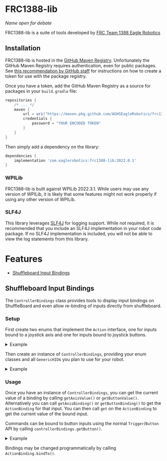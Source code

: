 # FRC1388-lib 
_Name open for debate_

FRC1388-lib is a suite of tools developed by [FRC Team 1388 Eagle Robotics](https://eaglerobotics.com)

## Installation

FRC1388-lib is hosted in the [GitHub Maven Registry](https://docs.github.com/en/packages/working-with-a-github-packages-registry/working-with-the-apache-maven-registry).
Unfortunately the GitHub Maven Registry requires authentication, even for public packages.
See [this recommendation by GitHub staff](https://github.community/t/download-from-github-package-registry-without-authentication/14407/111)
for instructions on how to create a token for use with the package registry.

Once you have a token, add the GitHub Maven Registry as a source for packages in your `build.gradle` file:
```groovy
repositories {
    /* ... */
    maven {
        url = uri("https://maven.pkg.github.com/AGHSEagleRobotics/frc1388-lib")
        credentials {
            password = "YOUR ENCODED TOKEN"
        }
    }
}
```

Then simply add a dependency on the library:
```groovy
dependencies {
    implementation 'com.eaglerobotics:frc1388-lib:2022.0.1'
}
```

### WPILib

FRC1388-lib is built against WPILib 2022.3.1. While users may use any version of WPILib,
it is likely that some features might not work properly if using any other version of WPILib.

### SLF4J

This library leverages [SLF4J](https://slf4j.org) for logging support. While not required, it is recommended that
you include an SLF4J implementation in your robot code package. If no SLF4J implementation is
included, you will not be able to view the log statements from this library.

# Features

- [Shuffleboard Input Bindings](#shuffleboard-input-bindings)

## Shuffleboard Input Bindings

The `ControllerBindings` class provides tools to display input bindings
on ShuffleBoard and even allow re-binding of inputs directly from shuffleboard.

### Setup

First create two enums that implement the `Action` interface, one for inputs bound to
a joystick axis and one for inputs bound to joystick buttons.

<details>
    <summary>Example</summary>

```java
public enum AxisAction implements Action {

    LEFT_DRIVE("Left Drive", null, 0, XboxController.Axis.kLeftY.value),
    RIGHT_DRIVE("Right Drive", null, 0, XboxController.Axis.kRightY.value);

    private final String m_name;
    private final String m_description;
    private final Integer m_defaultAxis;
    private final Integer m_defaultPort;

    AxisAction(String name, String description, Integer defaultPort, Integer defaultAxis) {
        m_name = name;
        m_description = description;
        m_defaultAxis = defaultAxis;
        m_defaultPort = defaultPort;
    }

    @Override
    public String getName() {
        return m_name;
    }

    @Override
    public String getDescription() {
        return m_description;
    }

    @Override
    public Integer getDefaultChannel() {
        return m_defaultAxis;
    }

    @Override
    public Integer getDefaultPort() {
        return m_defaultPort;
    }
}
```
</details>

Then create an instance of `ControllerBindings`, providing your enum classes and all `GenericHID`s
you plan to use for your robot.

<details>
    <summary>Example</summary>

```java
new ControllerBindings<>(AxisInput.class, ButtonInput.class, new XboxController(0));
```
</details>

### Usage

Once you have an instance of `ControllerBindings`, you can get the current value
of a binding by calling `getAxisValue()` or `getButtonValue()`.
Alternatively you can call `getAxisBinding()` or `getButtonBinding()` to get the `ActionBinding`
for that input. You can then call `get` on the `ActionBinding` to get the current value of the bound input.

Commands can be bound to button inputs using the normal `Trigger`/`Button` API by calling 
`controllerBindings.getButton()`.

<details>
<summary>Example</summary>

```java
bindings.getButton(ButtonInput.FIRE)
    .whenPressed(() -> System.out.println("Fire the Shooter!"));
```
</details>

Bindings may be changed programmatically by calling `ActionBinding.bindTo()`.
